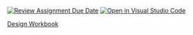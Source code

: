 [![Review Assignment Due Date](https://classroom.github.com/assets/deadline-readme-button-24ddc0f5d75046c5622901739e7c5dd533143b0c8e959d652212380cedb1ea36.svg)](https://classroom.github.com/a/QpCtzJAE)
[![Open in Visual Studio Code](https://classroom.github.com/assets/open-in-vscode-718a45dd9cf7e7f842a935f5ebbe5719a5e09af4491e668f4dbf3b35d5cca122.svg)](https://classroom.github.com/online_ide?assignment_repo_id=15112790&assignment_repo_type=AssignmentRepo)

[Design Workbook](https://docs.google.com/document/d/1ssVW9pDwjFNCNY7O599qxDDmV4yG3kydT4lyQdriNGU/edit#heading=h.30mvr6mmd9p3)
